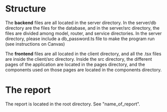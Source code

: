 # Structure
The **backend** files are all located in the server directory. In the server/db directory are the files for the database, and in the server/src directory, the files are divided among model, router, and service directories.
In the server directory, please include a db_password.ts file to make the program run (see instructions on Canvas)

The **frontend** files are all located in the client directory, and all the .tsx files are inside the client/src directory. Inside the src directory, the different pages of the application are located in the pages directory, and the components used on those pages are located in the components directory.

# The report
The report is located in the root directory. See "name_of_report".
